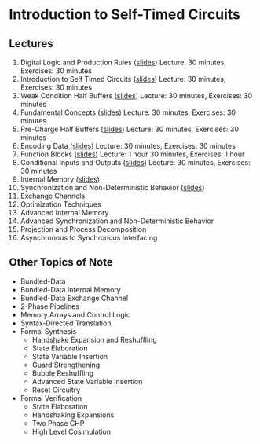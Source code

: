 # Introduction to Self-Timed Circuits

## Lectures
 1. Digital Logic and Production Rules ([slides](https://docs.google.com/presentation/d/1FRVrQa0nEyhvQGNShdhy51kqQUQ7c5ABfCozDBB6NFI/edit?usp=sharing)) Lecture: 30 minutes, Exercises: 30 minutes
 2. Introduction to Self Timed Circuits ([slides](https://docs.google.com/presentation/d/11w59jPf3YmbpAyRkBiP9-37KjHjU1f4FMW0M1xEFANQ/edit?usp=sharing)) Lecture: 30 minutes, Exercises: 30 minutes
 3. Weak Condition Half Buffers ([slides](https://docs.google.com/presentation/d/1rhX8NpYjSPOusMYqh9mkT4VHOUP-ZH7LzGWJoKh6vrs/edit?usp=sharing)) Lecture: 30 minutes, Exercises: 30 minutes
 4. Fundamental Concepts ([slides](https://docs.google.com/presentation/d/1HT5QB9E-94wxLR09xclKv-eHCCeo5yGKxiMjLOxaWq4/edit?usp=sharing)) Lecture: 30 minutes, Exercises: 30 minutes
 5. Pre-Charge Half Buffers ([slides](https://docs.google.com/presentation/d/1IfZwFHvdMxfG4m6_01otx2CuJLPcFdncUEoJ1n5sNUk/edit?usp=sharing)) Lecture: 30 minutes, Exercises: 30 minutes
 6. Encoding Data ([slides](https://docs.google.com/presentation/d/11RPcrKQg0__1eZGJA-2yfXEiUvFddsozFcmaF_xOf1w/edit?usp=sharing)) Lecture: 30 minutes, Exercises: 30 minutes
 7. Function Blocks ([slides](https://docs.google.com/presentation/d/120oF23j4JMFCgMtKpVtTTuU0RD6MOejSMFLBBfVDpmQ/edit?usp=sharing)) Lecture: 1 hour 30 minutes, Exercises: 1 hour
 8. Conditional Inputs and Outputs ([slides](https://docs.google.com/presentation/d/1IaaoBDYKMXjxX-TmDgZjlVOOAm89T8f7jt8J7SNG8PU/edit?usp=sharing)) Lecture: 30 minutes, Exercises: 30 minutes
 9. Internal Memory ([slides](https://docs.google.com/presentation/d/1DIC0wArQZZ4JTQ50VDLF3F7fV2C3amQUxzAei4kqU3g/edit?usp=sharing))
 10. Synchronization and Non-Deterministic Behavior ([slides](https://docs.google.com/presentation/d/11K5VCcOnHrCuIEmvdDteaNvExloH2vYktGNZ2-BkvZA/edit?usp=sharing))
 11. Exchange Channels
 12. Optimization Techniques
 13. Advanced Internal Memory
 14. Advanced Synchronization and Non-Deterministic Behavior
 14. Projection and Process Decomposition
 15. Asynchronous to Synchronous Interfacing

## Other Topics of Note
 - Bundled-Data
 - Bundled-Data Internal Memory
 - Bundled-Data Exchange Channel
 - 2-Phase Pipelines
 - Memory Arrays and Control Logic
 - Syntax-Directed Translation
 - Formal Synthesis
   - Handshake Expansion and Reshuffling
   - State Elaboration
   - State Variable Insertion
   - Guard Strengthening
   - Bubble Reshuffling
   - Advanced State Variable Insertion
   - Reset Circuitry
 - Formal Verification
   - State Elaboration
   - Handshaking Expansions
   - Two Phase CHP
   - High Level Cosimulation
